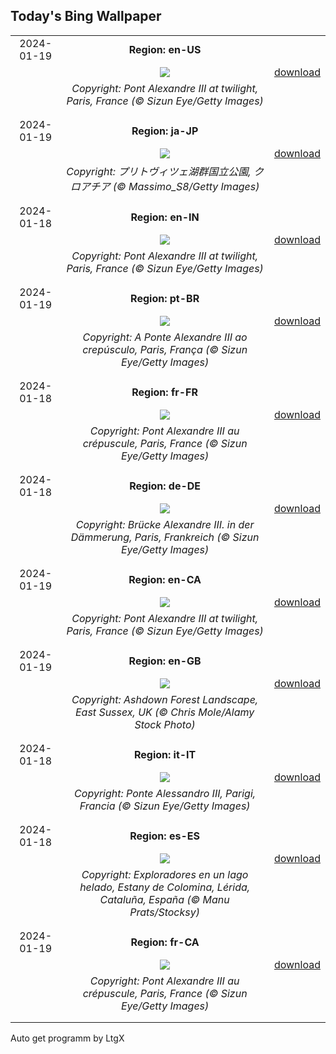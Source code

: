 ## Today's Bing Wallpaper
|      |      |      |
| :----: | :----: | :----: |
|2024-01-19|**Region: en-US**||
||![](https://www.bing.com/th?id=OHR.ParisBridge_EN-US1771484789_UHD.jpg&pid=hp&w=1152&h=648&rs=1&c=4)| [download](https://www.bing.com/th?id=OHR.ParisBridge_EN-US1771484789_UHD.jpg)|
||*Copyright: Pont Alexandre III at twilight, Paris, France (© Sizun Eye/Getty Images)*
||
|||
|2024-01-19|**Region: ja-JP**||
||![](https://www.bing.com/th?id=OHR.PlitviceWinter_JA-JP1926981970_UHD.jpg&pid=hp&w=1152&h=648&rs=1&c=4)| [download](https://www.bing.com/th?id=OHR.PlitviceWinter_JA-JP1926981970_UHD.jpg)|
||*Copyright: プリトヴィツェ湖群国立公園, クロアチア (© Massimo_S8/Getty Images)*
||
|||
|2024-01-18|**Region: en-IN**||
||![](https://www.bing.com/th?id=OHR.ParisBridge_EN-IN3371045784_UHD.jpg&pid=hp&w=1152&h=648&rs=1&c=4)| [download](https://www.bing.com/th?id=OHR.ParisBridge_EN-IN3371045784_UHD.jpg)|
||*Copyright: Pont Alexandre III at twilight, Paris, France (© Sizun Eye/Getty Images)*
||
|||
|2024-01-19|**Region: pt-BR**||
||![](https://www.bing.com/th?id=OHR.ParisBridge_PT-BR5007932654_UHD.jpg&pid=hp&w=1152&h=648&rs=1&c=4)| [download](https://www.bing.com/th?id=OHR.ParisBridge_PT-BR5007932654_UHD.jpg)|
||*Copyright: A Ponte Alexandre III ao crepúsculo, Paris, França (© Sizun Eye/Getty Images)*
||
|||
|2024-01-18|**Region: fr-FR**||
||![](https://www.bing.com/th?id=OHR.ParisBridge_FR-FR4526044555_UHD.jpg&pid=hp&w=1152&h=648&rs=1&c=4)| [download](https://www.bing.com/th?id=OHR.ParisBridge_FR-FR4526044555_UHD.jpg)|
||*Copyright: Pont Alexandre III au crépuscule, Paris, France  (© Sizun Eye/Getty Images)*
||
|||
|2024-01-18|**Region: de-DE**||
||![](https://www.bing.com/th?id=OHR.ParisBridge_DE-DE4033680304_UHD.jpg&pid=hp&w=1152&h=648&rs=1&c=4)| [download](https://www.bing.com/th?id=OHR.ParisBridge_DE-DE4033680304_UHD.jpg)|
||*Copyright: Brücke Alexandre III. in der Dämmerung, Paris, Frankreich (© Sizun Eye/Getty Images)*
||
|||
|2024-01-19|**Region: en-CA**||
||![](https://www.bing.com/th?id=OHR.ParisBridge_EN-CA5986391133_UHD.jpg&pid=hp&w=1152&h=648&rs=1&c=4)| [download](https://www.bing.com/th?id=OHR.ParisBridge_EN-CA5986391133_UHD.jpg)|
||*Copyright: Pont Alexandre III at twilight, Paris, France (© Sizun Eye/Getty Images)*
||
|||
|2024-01-19|**Region: en-GB**||
||![](https://www.bing.com/th?id=OHR.WinnieDaySussex_EN-GB2530368112_UHD.jpg&pid=hp&w=1152&h=648&rs=1&c=4)| [download](https://www.bing.com/th?id=OHR.WinnieDaySussex_EN-GB2530368112_UHD.jpg)|
||*Copyright: Ashdown Forest Landscape, East Sussex, UK (© Chris Mole/Alamy Stock Photo)*
||
|||
|2024-01-18|**Region: it-IT**||
||![](https://www.bing.com/th?id=OHR.ParisBridge_IT-IT8868576406_UHD.jpg&pid=hp&w=1152&h=648&rs=1&c=4)| [download](https://www.bing.com/th?id=OHR.ParisBridge_IT-IT8868576406_UHD.jpg)|
||*Copyright: Ponte Alessandro III, Parigi, Francia (© Sizun Eye/Getty Images)*
||
|||
|2024-01-18|**Region: es-ES**||
||![](https://www.bing.com/th?id=OHR.EstanyColomina_ES-ES2289553231_UHD.jpg&pid=hp&w=1152&h=648&rs=1&c=4)| [download](https://www.bing.com/th?id=OHR.EstanyColomina_ES-ES2289553231_UHD.jpg)|
||*Copyright: Exploradores en un lago helado, Estany de Colomina, Lérida, Cataluña, España (© Manu Prats/Stocksy)*
||
|||
|2024-01-19|**Region: fr-CA**||
||![](https://www.bing.com/th?id=OHR.ParisBridge_FR-CA4429140206_UHD.jpg&pid=hp&w=1152&h=648&rs=1&c=4)| [download](https://www.bing.com/th?id=OHR.ParisBridge_FR-CA4429140206_UHD.jpg)|
||*Copyright: Pont Alexandre III au crépuscule, Paris, France (© Sizun Eye/Getty Images)*
||
|||

Auto get programm by LtgX

